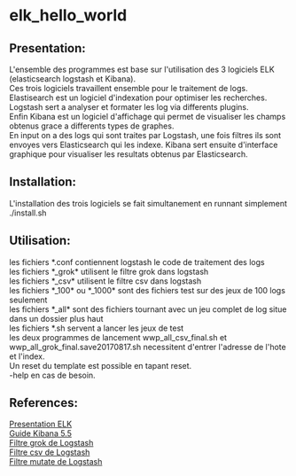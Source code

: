 # elk_hello_world
<section>
	<h1>
		Presentation:
	</h1>
	<p>
		L'ensemble des programmes est base sur l'utilisation des 3 logiciels ELK (elasticsearch logstash et Kibana).
		<br>
		Ces trois logiciels travaillent ensemble pour le traitement de logs.
		<br>
		Elastisearch est un logiciel d'indexation pour optimiser les recherches.
		<br>
		Logstash sert a analyser et formater les log via differents plugins.
		<br>
		Enfin Kibana est un logiciel d'affichage qui permet de visualiser les champs obtenus grace a differents types de graphes.
		<br>
		En input on a des logs qui sont traites par Logstash, une fois filtres ils sont envoyes vers Elasticsearch qui les indexe. Kibana sert ensuite d'interface graphique pour visualiser les resultats obtenus par Elasticsearch.
	</p>
</section>
<section>
	<h1>
		Installation:
	</h1>
	<p>
		L'installation des trois logiciels se fait simultanement en runnant simplement ./install.sh
	</p>
</section>
<section>
	<h1>
		Utilisation:
	</h1>
	<p>
		les fichiers *.conf contiennent logstash le code de traitement des logs	
		<br>
		les fichiers *_grok* utilisent le filtre grok dans logstash
		<br>
		les fichiers *_csv* utilisent le filtre csv dans logstash
		<br>
		les fichiers *_100* ou *_1000* sont des fichiers test sur des jeux de 100 logs seulement
		<br>
		les fichiers *_all* sont des fichiers tournant avec un jeu complet de log situe dans un dossier plus haut
		<br>
		les fichiers *.sh servent a lancer les jeux de test
		<br>
		les deux programmes de lancement wwp_all_csv_final.sh et wwp_all_grok_final.save20170817.sh necessitent d'entrer l'adresse de l'hote et l'index.
		<br>
		Un reset du template est possible en tapant reset.
		<br>
		-help en cas de besoin.
	</p>
</section>
<section>
	<h1>
		References:
	</h1>
	<p>
		<a href="https://blog.netapsys.fr/vos-logs-passent-la-seconde-avec-elk-elasticsearch-logstash-kibana/">
			Presentation ELK
		</a>
		<br>
		<a href="https://www.elastic.co/guide/en/kibana/5.5/index.html">
			Guide Kibana 5.5
		</a>
		<br>
		<a href="https://www.elastic.co/guide/en/logstash/current/plugins-filters-grok.html">
			Filtre grok de Logstash
		</a>
		<br>
		<a href="https://www.elastic.co/guide/en/logstash/current/plugins-filters-csv.html">
			Filtre csv de Logstash
		</a>
		<br>
		<a href="https://www.elastic.co/guide/en/logstash/current/plugins-filters-mutate.html">
			Filtre mutate de Logstash
		</a>
	</p>
</section>
